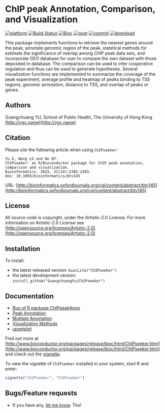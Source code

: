 # ChIP peak Annotation, Comparison, and Visualization #

<!--[![Build Status](https://travis-ci.org/GuangchuangYu/ChIPseeker.svg?branch=master)](https://travis-ci.org/GuangchuangYu/ChIPseeker)-->
[![platform](http://www.bioconductor.org/shields/availability/devel/ChIPseeker.svg)](http://www.bioconductor.org/packages/devel/bioc/html/ChIPseeker.html#archives)
[![Build Status](http://www.bioconductor.org/shields/build/devel/bioc/ChIPseeker.svg)](http://bioconductor.org/checkResults/devel/bioc-LATEST/ChIPseeker/)
[![Bioc](http://www.bioconductor.org/shields/years-in-bioc/ChIPseeker.svg)](http://www.bioconductor.org/packages/devel/bioc/html/ChIPseeker.html#since)
[![post](http://www.bioconductor.org/shields/posts/ChIPseeker.svg)](https://support.bioconductor.org/t/ChIPseeker/)
[![commit](http://www.bioconductor.org/shields/commits/bioc/ChIPseeker.svg)](http://www.bioconductor.org/packages/devel/bioc/html/ChIPseeker.html#svn_source)
[![download](http://www.bioconductor.org/shields/downloads/ChIPseeker.svg)](http://bioconductor.org/packages/stats/bioc/ChIPseeker.html)


This package implements functions to retrieve the nearest genes around the peak, annotate genomic region of the peak, statstical methods for estimate the significance of overlap among ChIP peak data sets, and incorporate GEO database for user to compare the own dataset with those deposited in database. The comparison can be used to infer cooperative regulation and thus can be used to generate hypotheses. Several visualization functions are implemented to summarize the coverage of the peak experiment, average profile and heatmap of peaks binding to TSS regions, genomic annotation, distance to TSS, and overlap of peaks or genes.

## Authors ##

Guangchuang YU, School of Public Health, The University of Hong Kong [http://ygc.name](http://ygc.name)

## Citation ##

Please cite the following article when using `ChIPseeker`:

```
Yu G, Wang LG and He QY.
ChIPseeker: an R/Bioconductor package for ChIP peak annotation, comparison and visualization.
Bioinformatics, 2015, 31(14):2382-2383.
doi: 10.1093/bioinformatics/btv145
```

URL: [http://bioinformatics.oxfordjournals.org/cgi/content/abstract/btv145](http://bioinformatics.oxfordjournals.org/cgi/content/abstract/btv145)

## License ##

All source code is copyright, under the Artistic-2.0 License.
For more information on Artistic-2.0 License see [http://opensource.org/licenses/Artistic-2.0](http://opensource.org/licenses/Artistic-2.0)

## Installation ##

To install:
 * the latest released version:
   `biocLite("ChIPseeker")`
 * the latest development version:
   `install_github("GuangchuangYu/ChIPseeker")`

## Documentation ##

+ [Bug of R package ChIPpeakAnno](http://ygc.name/2014/01/14/bug-of-r-package-chippeakanno/)
+ [Peak Annotation](http://ygc.name/2014/04/13/chipseeker-for-chip-peak-annotation/)
+ [Multiple Annotation](http://ygc.name/2014/10/01/multiple-annotation-in-chipseeker/)
+ [Visualization Methods](http://ygc.name/2014/04/30/visualization-methods-in-chipseeker/)
+ [upsetplot](http://ygc.name/2015/07/28/upsetplot-in-chipseeker/)

Find out more at [http://www.bioconductor.org/packages/release/bioc/html/ChIPseeker.html](http://www.bioconductor.org/packages/release/bioc/html/ChIPseeker.html) and check out the [vignette](http://www.bioconductor.org/packages/release/bioc/vignettes/ChIPseeker/inst/doc/ChIPseeker.pdf).

To view the vignette of `ChIPseeker` installed in your system, start R and enter:
```r
vignette("ChIPseeker", "ChIPseeker")
```

## Bugs/Feature requests ##

 - If you have any, [let me know](https://github.com/GuangchuangYu/ChIPseeker/issues). Thx!


